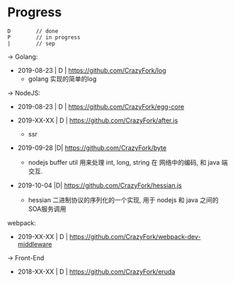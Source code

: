 # Progress

```notation
D        // done
P        // in progress
|        // sep
```

-> Golang: 
* 2019-08-23 | D | https://github.com/CrazyFork/log
  * golang 实现的简单的log

-> NodeJS: 
* 2019-08-23 | D | https://github.com/CrazyFork/egg-core
* 2019-XX-XX | D | https://github.com/CrazyFork/after.js
  * ssr 
* 2019-09-28 |D| https://github.com/CrazyFork/byte
  * nodejs buffer util 用来处理 int, long, string 在 网络中的编码, 和 java 端交互.

* 2019-10-04 |D| https://github.com/CrazyFork/hessian.js
  * hessian 二进制协议的序列化的一个实现, 用于 nodejs 和 java 之间的SOA服务调用

webpack:
* 2019-XX-XX | D | https://github.com/CrazyFork/webpack-dev-middleware


-> Front-End
* 2018-XX-XX | D | https://github.com/CrazyFork/eruda
